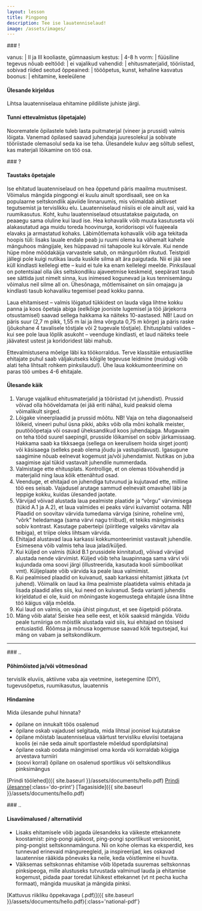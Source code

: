 ```yaml
---
layout: lesson
title: Pingpong
description: Tee ise lauatenniselaud!
image: /assets/images/
---
```


<section class="section-bang">
### !

vanus: 				| II ja III kooliaste, gümnaasium
kestus: 			| 4-8 h
vorm: 				| füüsiline tegevus
nõuab eeltööd:		| ei
vajalikud vahendid:	| ehitusmaterjalid, tööriistad, sobivad riided
seotud õppeained:	| tööõpetus, kunst, kehaline kasvatus
boonus:				| ehitamine, keeleülene

#### Ülesande kirjeldus
Lihtsa lauatenniselaua ehitamine pildiliste juhiste järgi.

#### Tunni ettevalmistus (õpetajale)
Noorematele õpilastele tuleb lasta puitmaterjal (vineer ja prussid) valmis lõigata. Vanemad õpilased saavad juhendaja juuresolekul ja sobivate tööriistade olemasolul seda ka ise teha. Ülesandele kuluv aeg sõltub sellest, kas materjali lõikamine on töö osa.

</section>

<section class="section-question">
### ?

#### Taustaks õpetajale
Ise ehitatud lauatenniselaud on hea õppetund päris maailma muutmisest. Võimalus mängida pingpongi ei kuulu ainult spordisaali, see on ka populaarne seltskondlik ajaviide linnaruumis, mis võimaldab aktiivset tegutsemist ja tervislikku elu. Lauatenniselaud niisiis ei ole ainult asi, vaid ka ruumikasutus. Koht, kuhu lauatenniselaud otsustatakse paigutada, on peaaegu sama oluline kui laud ise. Hea kohavalik võib muuta kasutuseta või alakasutatud aga muidu toreda hoovinurga, koridorisopi või fuajeeala elavaks ja armastatud kohaks. Läbimõtlemata kohavalik võib aga tekitada hoopis tüli: lisaks lauale endale peab ju ruumi olema ka vähemalt kahele mänguhoos mängijale, kes hüppavad nii tahapoole kui kõrvale. Kui nende hüpe mõne möödakäija varvastele satub, on mängurõõm rikutud. Teistpidi jällegi pole kuigi nutikas lauda kuskile silma alt ära paigutada. Nii ei jää see küll kindlasti kellelegi ette – kuid ei tule ka enam kellelegi meelde. Pinksilaual on potentsiaal olla üks seltskondliku ajaveetmise keskmeid, seepärast tasub see sättida just nimelt sinna, kus inimesed kogunevad ja kus tennisemängu võimalus neil silme all on. Ühesõnaga, mõtlemisainet on siin omajagu ja kindlasti tasub kohavaliku tegemisel pead kokku panna.

Laua ehitamisest – valmis lõigatud tükkidest on lauda väga lihtne kokku panna ja koos õpetaja abiga (eelkõige jooniste lugemisel ja töö järjekorra otsustamisel) saavad sellega hakkama ka näiteks 10-aastased. NB! Laud on päris suur (2,7 m pikk, 1,55 m lai ja ilma võrguta 0,75 m kõrge) ja päris raske (jõukohane 4 tavalisele tõstjale või 2 tugevale tõstjale). Ehitusplatsi valides – kui see pole laua lõplik asukoht – veenduge kindlasti, et laud näiteks teele jäävatest ustest ja koridoridest läbi mahub.

Ettevalmistusena mõelge läbi ka töökorraldus. Terve klassitäie entusiastlike ehitajate puhul saab väljakutseks kõigile tegevuse leidmine (muidugi võib alati teha lihtsalt rohkem pinksilaudu!). Ühe laua kokkumonteerimine on paras töö umbes 4-6 ehitajale.

#### Ülesande käik
1. Varuge vajalikud ehitusmaterjalid ja tööriistad (vt juhendist). Prussid võivad olla hööveldamata (ei jää eriti näha), kuid peaksid olema võimalikult sirged.
2. Lõigake vineerplaadid ja prussid mõõtu. NB! Vaja on teha diagonaalseid lõikeid, vineeri puhul üsna pikki, abiks võib olla mõni kohalik meister, puutööõpetaja või osavad üheksandikud koos juhendajaga. Mugavaim on teha tööd suurel saepingil, prusside lõikamisel on sobiv järkamissaag. Hakkama saab ka tikksaega (sellega on keerulisem hoida sirget joont) või käsisaega (selleks peab olema jõudu ja vastupidavust). Igasugune saagimine nõuab eelnevat kogemust ja/või juhendamist. Nutikas on juba saagimise ajal tükid vastavalt juhendile nummerdada.
3. Valmistage ette ehitusplats. Kontrollige, et on olemas töövahendid ja materjalid ning laua kõik ettenähtud osad.
4. Veenduge, et ehitajad on juhendiga tutvunud ja kujutavad ette, milline töö ees seisab. Vajadusel arutage sammud eelnevalt omavahel läbi ja leppige kokku, kuidas ülesanded jaotate.
5. Värvijad võivad alustada laua pealmiste plaatide ja “võrgu” värvimisega (tükid A.1 ja A.2), et laua valmides ei peaks värvi kuivamist ootama. NB! Plaadid on soovitav värvida tumedama värviga (sinine, roheline vm), “võrk” heledamaga (sama värvi nagu triibud), et tekiks mängimiseks sobiv kontrast. Kasutage paberteipi (piiritlege valgeks värvitav ala teibiga), et triipe oleks lihtsam värvida.
6. Ehitajad alustavad laua karkassi kokkumonteerimist vastavalt juhendile. Esimesena võib valmis teha laua jalad/küljed.
7. Kui küljed on valmis (tükid B.1 prussidele kinnitatud), võivad värvijad alustada nende värvimist. Küljed võib teha lauapinnaga sama värvi või kujundada oma soovi järgi (illustreerida, kasutada kooli sümboolikat vmt). Küljeplaate võib värvida ka peale laua valmimist.
8. Kui pealmised plaadid on kuivanud, saab karkassi ehitamist jätkata (vt juhend). Võimalik on laud ka ilma pealmiste plaatideta valmis ehitada ja lisada plaadid alles siis, kui need on kuivanud. Seda varianti juhendis kirjeldatud ei ole, kuid on mõningaste kogemustega ehitajale üsna lihtne töö käigus välja mõelda.
9. Kui laud on valmis, on vaja ühist pingutust, et see õigetpidi pöörata.
10. Mäng võib alata! Seiske hea selle eest, et kõik saaksid mängida. Võidu peale turniiriga on mõistlik alustada vaid siis, kui ehitajad on tõsised entusiastid. Rõõmsa ja mõnusa kogemuse saavad kõik tegutsejad, kui mäng on vabam ja seltskondlikum.
</section>

------

<section class="section-dots">
### ..

#### Põhimõisted ja/või võtmesõnad
tervislik eluviis, aktiivne vaba aja veetmine, isetegemine (DIY), tugevusõpetus, ruumikasutus, lauatennis

#### Hindamine
Mida ülesande puhul hinnata?
+ õpilane on innukalt töös osalenud
+ õpilane oskab vajadusel selgitada, mida lihtsal joonisel kujutatakse
+ õpilane mõistab lauatenniselaua väärtust tervisliku eluviisi toetajana koolis (ei näe seda ainult sportlastele mõeldud spordiplatsina)
+ õpilane oskab oodata mängimisel oma korda või korraldab kõigiga arvestava turniiri
+ (soovi korral) õpilane on osalenud sportlikus või seltskondlikus pinksimängus

[Prindi töölehed]({{ site.baseurl }}/assets/documents/hello.pdf)
[Prindi ülesanne](){:class='do-print'}
[Tagasiside]({{ site.baseurl }}/assets/documents/hello.pdf)
</section>

<section class="section-background">
### ..

#### Lisavõimalused / alternatiivid
+ Lisaks ehitamisele võib jagada ülesandeks ka väikeste ettekannete koostamist: ping-pongi ajaloost, ping-pongi sportlikust versioonist, ping-pongist seltskonnamänguna. Nii on kohe olemas ka eksperdid, kes tunnevad erinevaid mängureegleid, ja inspireerijad, kes oskavad lauatennise rääkida põnevaks ka neile, keda võistlemine ei huvita.
+ Väiksemas seltskonnas ehitamise võib lõpetada suuremas seltskonnas pinksipeoga, mille alustuseks tutvustada valminud lauda ja ehitamise kogemust, pidada paar toredat lühikest ettekannet (vt nt pecha kucha formaat), mängida muusikat ja mängida pinksi.

[Kattuvus riikliku õppekavaga (.pdf)]({{ site.baseurl }}/assets/documents/hello.pdf){:class='national-pdf'}
</section>
